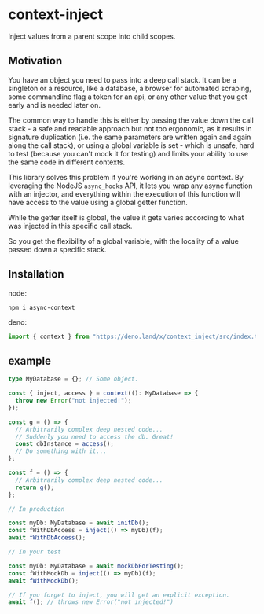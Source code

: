 # context-inject

Inject values from a parent scope into child scopes.

## Motivation

You have an object you need to pass into a deep call stack. It can be a
singleton or a resource, like a database, a browser for automated scraping, some
commandline flag a token for an api, or any other value that you get early and
is needed later on.

The common way to handle this is either by passing the value down the call
stack - a safe and readable approach but not too ergonomic, as it results in
signature duplication (i.e. the same parameters are written again and again
along the call stack), or using a global variable is set - which is unsafe, hard
to test (because you can't mock it for testing) and limits your ability to use
the same code in different contexts.

This library solves this problem if you're working in an async context. By
leveraging the NodeJS `async_hooks` API, it lets you wrap any async function
with an injector, and everything within the execution of this function will have
access to the value using a global getter function.

While the getter itself is global, the value it gets varies according to what
was injected in this specific call stack.

So you get the flexibility of a global variable, with the locality of a value
passed down a specific stack.

## Installation

node:

```
npm i async-context
```

deno:

```ts
import { context } from "https://deno.land/x/context_inject/src/index.ts";
```

## example

```ts
type MyDatabase = {}; // Some object.

const { inject, access } = context((): MyDatabase => {
  throw new Error("not injected!");
});

const g = () => {
  // Arbitrarily complex deep nested code...
  // Suddenly you need to access the db. Great!
  const dbInstance = access();
  // Do something with it...
};

const f = () => {
  // Arbitrarily complex deep nested code...
  return g();
};

// In production

const myDb: MyDatabase = await initDb();
const fWithDbAccess = inject(() => myDb)(f);
await fWithDbAccess();

// In your test

const myDb: MyDatabase = await mockDbForTesting();
const fWithMockDb = inject(() => myDb)(f);
await fWithMockDb();

// If you forget to inject, you will get an explicit exception.
await f(); // throws new Error("not injected!")
```
